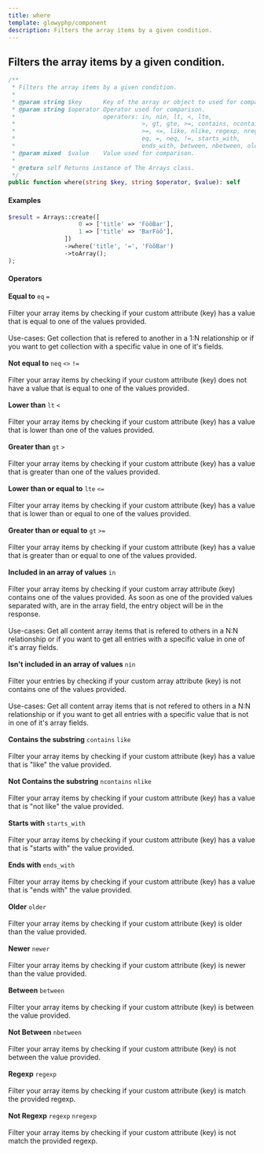 ```yaml
---
title: where
template: glowyphp/component
description: Filters the array items by a given condition.
---
```


<h2 class="font-normal text-lg">
Filters the array items by a given condition.
</h2>

```php
/**
 * Filters the array items by a given condition.
 *
 * @param string $key      Key of the array or object to used for comparison.
 * @param string $operator Operator used for comparison.
 *                         operators: in, nin, lt, <, lte,
 *                                    >, gt, gte, >=, contains, ncontains
 *                                    >=, <=, like, nlike, regexp, nregexp,
 *                                    eq, =, neq, !=, starts_with,
 *                                    ends_with, between, nbetween, older, newer
 * @param mixed  $value    Value used for comparison.
 *
 * @return self Returns instance of The Arrays class.
 */
public function where(string $key, string $operator, $value): self
```

#### Examples

```php
$result = Arrays::create([
                    0 => ['title' => 'FòôBar'],
                    1 => ['title' => 'BarFòô'],
                ])
                ->where('title', '=', 'FòôBar')
                ->toArray();
);
```

#### Operators

**Equal to**
`eq` `=`
<br><br>
Filter your array items by checking if your custom attribute (key) has a value that is equal to one of the values provided.
<br><br>
Use-cases:
Get collection that is refered to another in a 1:N relationship or if you want to get collection with a specific value in one of it's fields.
<br><br>
**Not equal to**
`neq` `<>` `!=`
<br><br>
Filter your array items by checking if your custom attribute (key) does not have a value that is equal to one of the values provided.
<br><br>
**Lower than**
`lt` `<`
<br><br>
Filter your array items by checking if your custom attribute (key) has a value that is lower than one of the values provided.
<br><br>
**Greater than**
`gt` `>`
<br><br>
Filter your array items by checking if your custom attribute (key) has a value that is greater than one of the values provided.
<br><br>
**Lower than or equal to**
`lte` `<=`
<br><br>
Filter your array items by checking if your custom attribute (key) has a value that is lower than or equal to one of the values provided.
<br><br>
**Greater than or equal to**
`gt` `>=`
<br><br>
Filter your array items by checking if your custom attribute (key) has a value that is greater than or equal to one of the values provided.
<br><br>
**Included in an array of values**
`in`
<br><br>
Filter your array items by checking if your custom array attribute (key) contains one of the values provided. As soon as one of the provided values separated with, are in the array field, the entry object will be in the response.
<br><br>
Use-cases:
Get all content array items that is refered to others in a N:N relationship or if you want to get all entries with a specific value in one of it's array fields.
<br><br>
**Isn't included in an array of values**
`nin`
<br><br>
Filter your entries by checking if your custom array attribute (key) is not contains one of the values provided.
<br><br>
Use-cases:
Get all content array items that is not refered to others in a N:N relationship or if you want to get all entries with a specific value that is not in one of it's array fields.
<br><br>
**Contains the substring**
`contains` `like`
<br><br>
Filter your array items by checking if your custom attribute (key) has a value that is "like" the value provided.
<br><br>
**Not Contains the substring**
`ncontains` `nlike`
<br><br>
Filter your array items by checking if your custom attribute (key) has a value that is "not like" the value provided.
<br><br>
**Starts with**
`starts_with`
<br><br>
Filter your array items by checking if your custom attribute (key) has a value that is "starts with" the value provided.
<br><br>
**Ends with**
`ends_with`
<br><br>
Filter your array items by checking if your custom attribute (key) has a value that is "ends with" the value provided.
<br><br>
**Older**
`older`
<br><br>
Filter your array items by checking if your custom attribute (key) is older than the value provided.
<br><br>
**Newer**
`newer`
<br><br>
Filter your array items by checking if your custom attribute (key) is newer than the value provided.
<br><br>
**Between**
`between`
<br><br>
Filter your array items by checking if your custom attribute (key) is between the value provided.
<br><br>
**Not Between**
`nbetween`
<br><br>
Filter your array items by checking if your custom attribute (key) is not between the value provided.
<br><br>
**Regexp**
`regexp`
<br><br>
Filter your array items by checking if your custom attribute (key) is match the provided regexp.
<br><br>
**Not Regexp**
`regexp` `nregexp`
<br><br>
Filter your array items by checking if your custom attribute (key) is not match the provided regexp.
